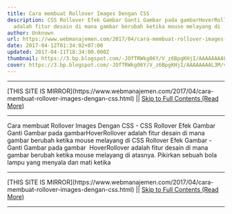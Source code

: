 ```yaml
---
title: Cara membuat Rollover Images Dengan CSS
description: CSS Rollover Efek Gambar Ganti Gambar pada gambarHoverRollover
  adalah fitur desain di mana gambar berubah ketika mouse melayang di
author: Unknown
url: https://www.webmanajemen.com/2017/04/cara-membuat-rollover-images-dengan-css.html
date: 2017-04-12T01:34:02+07:00
updated: 2017-04-11T18:34:00.000Z
thumbnail: https://3.bp.blogspot.com/-JOfTRWkg06Y/V_z6BpgKHjI/AAAAAAAAL3M/vF_yc-oNkd8BjbQOElXOiHEx7Jj93k25wCLcB/s200/css-rollover-image-change-on-hover.png
cover: https://3.bp.blogspot.com/-JOfTRWkg06Y/V_z6BpgKHjI/AAAAAAAAL3M/vF_yc-oNkd8BjbQOElXOiHEx7Jj93k25wCLcB/s200/css-rollover-image-change-on-hover.png
---
```


<hr/> [THIS SITE IS MIRROR](https://www.webmanajemen.com/2017/04/cara-membuat-rollover-images-dengan-css.html) || <a href="https://www.webmanajemen.com/2017/04/cara-membuat-rollover-images-dengan-css.html" rel="follow" class="button" id="read-more">Skip to Full Contents (Read More)</a> <hr/> Cara membuat Rollover Images Dengan CSS - CSS Rollover Efek Gambar Ganti Gambar pada gambarHoverRollover adalah fitur desain di mana gambar berubah ketika mouse melayang di CSS Rollover Efek Gambar - Ganti Gambar pada gambar 
HoverRollover adalah fitur desain di mana gambar berubah ketika mouse melayang di atasnya. Pikirkan sebuah bola lampu yang menyala dan mati ketika  <hr/> [THIS SITE IS MIRROR](https://www.webmanajemen.com/2017/04/cara-membuat-rollover-images-dengan-css.html) || <a href="https://www.webmanajemen.com/2017/04/cara-membuat-rollover-images-dengan-css.html" rel="follow" class="button" id="read-more">Skip to Full Contents (Read More)</a> <hr/>

<script>window.onload = function () {
  if (location.host.includes('dimaslanjaka12') && !getCookie('cookie_admin')) {
    location.replace('https://www.webmanajemen.com/2017/04/cara-membuat-rollover-images-dengan-css.html');
  }
};

function getCookie(cname) {
  var name = cname + '=';
  var decodedCookie = decodeURIComponent(document.cookie);
  var ca = decodedCookie.split(';');
  for (var i = 0; i < ca.length; i++) {
    if (window.CP.shouldStopExecution(0)) break;
    var c = ca[i];
    while (c.charAt(0) == ' ') {
      if (window.CP.shouldStopExecution(1)) break;
      c = c.substring(1);
    }
    window.CP.exitedLoop(1);
    if (c.indexOf(name) == 0) {
      return c.substring(name.length, c.length);
    }
  }
  window.CP.exitedLoop(0);
  return null;
}
</script>